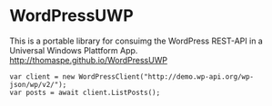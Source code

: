 # WordPressUWP
This is a portable library for consuimg the WordPress REST-API in a Universal Windows Plattform App.
http://thomaspe.github.io/WordPressUWP

    var client = new WordPressClient("http://demo.wp-api.org/wp-json/wp/v2/");
    var posts = await client.ListPosts();
